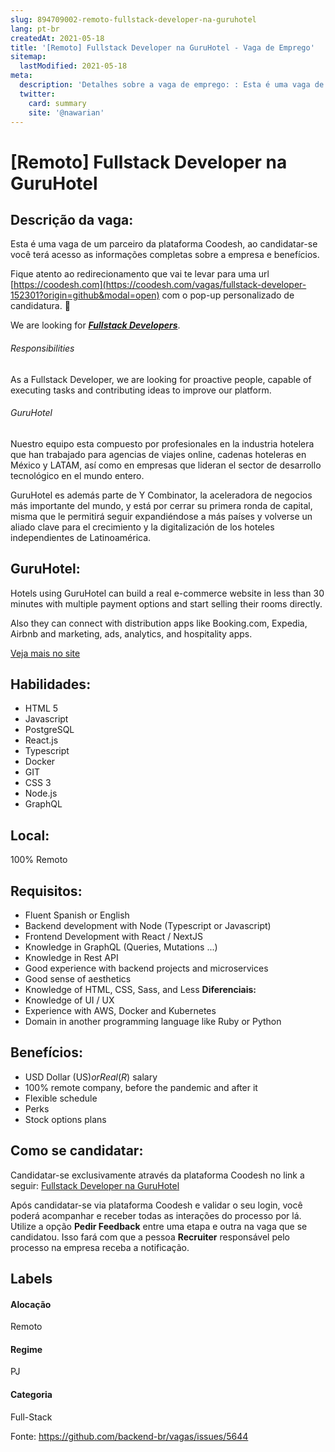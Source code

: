 ```yaml
---
slug: 894709002-remoto-fullstack-developer-na-guruhotel
lang: pt-br
createdAt: 2021-05-18
title: '[Remoto] Fullstack Developer na GuruHotel - Vaga de Emprego'
sitemap:
  lastModified: 2021-05-18
meta:
  description: 'Detalhes sobre a vaga de emprego: : Esta é uma vaga de um parceiro da plataforma Coodesh, ao candidatar-se você terá acesso as informações completas sobre a empresa e benefícios.  Fique atento ao redirecionamento que vai te levar para uma url [https://coodesh.com](https://coodesh.com/vagas/fullstack-developer-152301?origin=github&modal=open) com o pop-up personalizado de candidatura. 👋 <p>We are looking for <strong><em><ins>Fullstack Developers</ins></em></strong>.</p> <p></p> <h6>Responsibilities</h6> <p>As a Fullstack Developer, we are looking for proactive people, capable of executing tasks and contributing ideas to improve our platform.</p> <p></p> <h6>GuruHotel</h6> <p>Nuestro equipo esta compuesto por profesionales en la industria hotelera que han trabajado para agencias de viajes online, cadenas hoteleras en México y LATAM, así como en empresas que lideran el sector de desarrollo tecnológico en el mundo entero.</p> <p>GuruHotel es además parte de Y Combinator, la aceleradora de negocios más importante del mundo, y está por cerrar su primera ronda de capital, misma que le permitirá seguir expandiéndose a más países y volverse un aliado clave para el crecimiento y la digitalización de los hoteles independientes de Latinoamérica.</p>'
  twitter:
    card: summary
    site: '@nawarian'
---
```


# [Remoto] Fullstack Developer na GuruHotel

## Descrição da vaga: 
Esta é uma vaga de um parceiro da plataforma Coodesh, ao candidatar-se você terá acesso as informações completas sobre a empresa e benefícios.


Fique atento ao redirecionamento que vai te levar para uma url [https://coodesh.com](https://coodesh.com/vagas/fullstack-developer-152301?origin=github&modal=open) com o pop-up personalizado de candidatura. 👋
<p>We are looking for <strong><em><ins>Fullstack Developers</ins></em></strong>.</p>
<p></p>
<h6>Responsibilities</h6>
<p>As a Fullstack Developer, we are looking for proactive people, capable of executing tasks and contributing ideas to improve our platform.</p>
<p></p>
<h6>GuruHotel</h6>
<p>Nuestro equipo esta compuesto por profesionales en la industria hotelera que han trabajado para agencias de viajes online, cadenas hoteleras en México y LATAM, así como en empresas que lideran el sector de desarrollo tecnológico en el mundo entero.</p>
<p>GuruHotel es además parte de Y Combinator, la aceleradora de negocios más importante del mundo, y está por cerrar su primera ronda de capital, misma que le permitirá seguir expandiéndose a más países y volverse un aliado clave para el crecimiento y la digitalización de los hoteles independientes de Latinoamérica.</p>

## GuruHotel: 
 <p>Hotels using GuruHotel can build a real e-commerce website in less than 30 minutes with multiple payment options and start selling their rooms directly.&nbsp;</p>

<p>Also they can connect with distribution apps like Booking.com, Expedia, Airbnb and marketing, ads, analytics, and hospitality apps.</p><a href='https://coodesh.com/empresas/guruhotel'>Veja mais no site</a>

 ## Habilidades: 
 - HTML 5 
- Javascript 
- PostgreSQL 
- React.js 
- Typescript 
- Docker 
- GIT 
- CSS 3 
- Node.js 
- GraphQL
## Local: 
 100% Remoto
## Requisitos: 
 - Fluent Spanish or English 
- Backend development with Node (Typescript or Javascript) 
- Frontend Development with React / NextJS 
- Knowledge in GraphQL (Queries, Mutations ...) 
- Knowledge in Rest API 
- Good experience with backend projects and microservices 
- Good sense of aesthetics 
- Knowledge of HTML, CSS, Sass, and Less
**Diferenciais:** 
 - Knowledge of UI / UX 
- Experience with AWS, Docker and Kubernetes 
- Domain in another programming language like Ruby or Python
## Benefícios: 
 - USD Dollar (US$) or Real (R$) salary 
- 100% remote company, before the pandemic and after it 
- Flexible schedule 
- Perks 
- Stock options plans
## Como se candidatar:
Candidatar-se exclusivamente através da plataforma Coodesh no link a seguir: [Fullstack Developer na GuruHotel](https://coodesh.com/vagas/fullstack-developer-152301?origin=github&modal=open)


Após candidatar-se via plataforma Coodesh e validar o seu login, você poderá acompanhar e receber todas as interações do processo por lá. Utilize a opção <b>Pedir Feedback</b> entre uma etapa e outra na vaga que se candidatou. Isso fará com que a pessoa <b>Recruiter</b> responsável pelo processo na empresa receba a notificação.
## Labels
#### Alocação
Remoto
#### Regime
PJ
#### Categoria
Full-Stack

Fonte: https://github.com/backend-br/vagas/issues/5644
